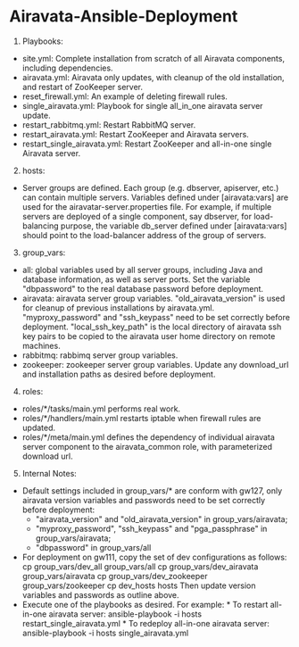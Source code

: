 Airavata-Ansible-Deployment
===========================
1. Playbooks:
  - site.yml: Complete installation from scratch of all Airavata components, including dependencies. 
  - airavata.yml: Airavata only updates, with cleanup of the old installation, and restart of ZooKeeper server. 
  - reset_firewall.yml: An example of deleting firewall rules. 
  - single_airavata.yml: Playbook for single all_in_one airavata server update. 
  - restart_rabbitmq.yml: Restart RabbitMQ server.
  - restart_airavata.yml: Restart ZooKeeper and Airavata servers.
  - restart_single_airavata.yml: Restart ZooKeeper and all-in-one single Airavata server. 

2. hosts:
  - Server groups are defined. Each group (e.g. dbserver, apiserver, etc.) can contain multiple servers. Variables defined under [airavata:vars] are used for the airavatar-server.properties file. For example, if multiple servers are deployed of a single component, say dbserver, for load-balancing purpose, the variable db_server defined under [airavata:vars] should point to the load-balancer address of the group of servers. 

3. group_vars:
  - all: global variables used by all server groups, including Java and database information, as well as server ports. Set the variable "dbpassword" to the real database password before deployment. 
  - airavata: airavata server group variables. "old_airavata_version" is used for cleanup of previous installations by airavata.yml. "myproxy_password" and "ssh_keypass" need to be set correctly before deployment. "local_ssh_key_path" is the local directory of airavata ssh key pairs to be copied to the airavata user home directory on remote machines. 	
  - rabbitmq: rabbimq server group variables.
  - zookeeper: zookeeper server group variables. 
Update any download_url and installation paths as desired before deployment. 

4. roles:
  - roles/*/tasks/main.yml performs real work.  
  - roles/*/handlers/main.yml restarts iptable when firewall rules are updated.
  - roles/*/meta/main.yml defines the dependency of individual airavata server component to the airavata_common role, with parameterized download url.  

5. Internal Notes:
  - Default settings included in group_vars/* are conform with gw127, only airavata version variables and passwords need to be set correctly before deployment:
	* "airavata_version" and "old_airavata_version" in group_vars/airavata;
	* "myproxy_password", "ssh_keypass" and "pga_passphrase" in group_vars/airavata;
	* "dbpassword" in group_vars/all
  - For deployment on gw111, copy the set of dev configurations as follows:
	cp group_vars/dev_all group_vars/all 
	cp group_vars/dev_airavata group_vars/airavata
	cp group_vars/dev_zookeeper group_vars/zookeeper
 	cp dev_hosts hosts
    Then update version variables and passwords as outline above. 
   - Execute one of the playbooks as desired. For example:
	* To restart all-in-one airavata server:
		ansible-playbook -i hosts restart_single_airavata.yml
	* To redeploy all-in-one airavata server:
		ansible-playbook -i hosts single_airavata.yml
